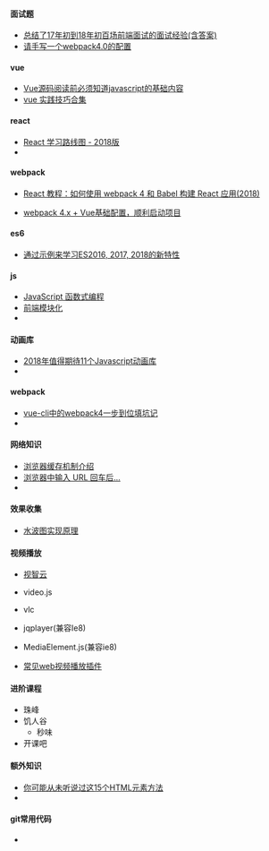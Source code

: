 #### 面试题

* [总结了17年初到18年初百场前端面试的面试经验(含答案)](https://juejin.im/post/5b44a485e51d4519945fb6b7)
* [请手写一个webpack4.0的配置](https://juejin.im/post/5b4609f5e51d4519596b66a7)



#### vue

* [Vue源码阅读前必须知道javascript的基础内容](https://juejin.im/post/5b4ad441f265da0f7d4eeb7a)
* [vue 实践技巧合集](https://juejin.im/post/5b486e446fb9a04faf479837)



#### react

* [React 学习路线图 - 2018版](https://zhuanlan.zhihu.com/p/39744174)
* 



#### webpack

* [React 教程：如何使用 webpack 4 和 Babel 构建 React 应用(2018)](http://www.css88.com/archives/9427)

* [webpack 4.x + Vue基础配置，顺利启动项目](https://juejin.im/post/5b4f60f5e51d45190a431396)

  



#### es6

* [通过示例来学习ES2016, 2017, 2018的新特性](https://blog.fundebug.com/2018/07/17/new_in_es16_17_18/)



#### js

* [JavaScript 函数式编程](https://juejin.im/post/5b4ac0d0f265da0fa959a785)
* [前端模块化](https://juejin.im/post/59d9a6f9f265da0650755a16)
* 



#### 动画库

* [2018年值得期待11个Javascript动画库](https://www.zcfy.cc/article/11-javascript-animation-libraries-for-2018)
* 



#### webpack

* [vue-cli中的webpack4一步到位填坑记](https://juejin.im/post/5b4ca3a5e51d4519596b7a06)
* 



#### 网络知识

* [浏览器缓存机制介绍](https://juejin.im/post/59c602276fb9a00a3d135f2e)
* [浏览器中输入 URL 回车后...](https://juejin.im/post/59e2e928f265da430c10d996)
* 



#### 效果收集

* [水波图实现原理](https://juejin.im/post/5b4ffa045188251b134e7211)



#### 视频播放

* [视智云](http://www.sewise.com/?mod=index&do=product&key=7)

* video.js
* vlc
* jqplayer(兼容Ie8)
* MediaElement.js(兼容ie8)
* [常见web视频播放插件](https://juejin.im/entry/5783055e0a2b5800577021e3)
#### 进阶课程

* 珠峰
* 饥人谷
  * 秒味
* 开课吧


#### 额外知识

* [你可能从未听说过这15个HTML元素方法](https://mp.weixin.qq.com/s?__biz=MzUxMzcxMzE5Ng==&mid=2247489226&idx=1&sn=5a6bd84ae30777ca5c57c1b0b1903a01&chksm=f951a389ce262a9f2f1298f0d02d4bcbc79142df26ffc62079b48c4b56a012e822eb88ed0cd8)
* 

#### git常用代码

* 

